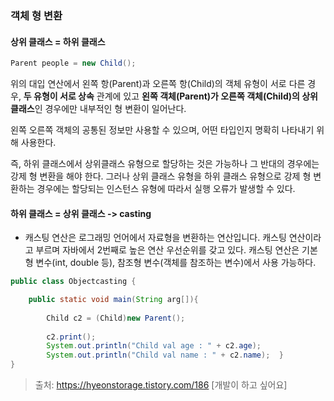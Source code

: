 ### 객체 형 변환



#### 상위 클래스 = 하위 클래스

```java
Parent people = new Child();
```



위의 대입 연산에서 왼쪽 항(Parent)과 오른쪽 항(Child)의 객체 유형이 서로 다른 경우, **두 유형이 서로 상속** 관계에 있고 **왼쪽 객체(Parent)가 오른쪽 객체(Child)의 상위 클래스**인 경우에만 내부적인 형 변환이 일어난다. 

왼쪽 오른쪽 객체의 공통된 정보만 사용할 수 있으며, 어떤 타입인지 명확히 나타내기 위해 사용한다.

즉, 하위 클래스에서 상위클래스 유형으로 할당하는 것은 가능하나 그 반대의 경우에는 강제 형 변환을 해야 한다. 그러나 상위 클래스 유형을 하위 클래스 유형으로 강제 형 변환하는 경우에는 할당되는 인스턴스 유형에 따라서 실행 오류가 발생할 수 있다.



#### 하위 클래스 = 상위 클래스 -> casting

+ 캐스팅 연산은 로그래밍 언어에서 자료형을 변환하는 연산입니다. 캐스팅 연산이라고 부르며 자바에서 2번째로 높은 연산 우선순위를 갖고 있다. 캐스팅 연산은 기본형 변수(int, double 등), 참조형 변수(객체를 참조하는 변수)에서 사용 가능하다.

```java
public class Objectcasting {

    public static void main(String arg[]){
       
        Child c2 = (Child)new Parent();
       
        c2.print();
        System.out.println("Child val age : " + c2.age);
        System.out.println("Child val name : " + c2.name);  } 
}
```





>  출처: https://hyeonstorage.tistory.com/186 [개발이 하고 싶어요]

